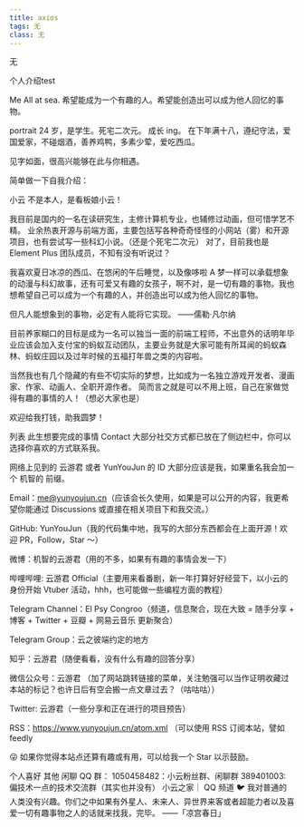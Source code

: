 ```yaml
---
title: axios
tags: 无
class: 无
---
```

无
<!-- more -->

个人介绍test


Me
All at sea.
希望能成为一个有趣的人。希望能创造出可以成为他人回忆的事物。

portrait
24 岁，是学生。死宅二次元。 成长 ing。
在下年满十八，遵纪守法，爱国爱家，不碰烟酒，善养鸡鸭，多素少荤，爱吃西瓜。

见字如面，很高兴能够在此与你相遇。

简单做一下自我介绍：

小云
不是本人，是看板娘小云！

我目前是国内的一名在读研究生，主修计算机专业，也辅修过动画，但可惜学艺不精。
业余热衷开源与前端方面，主要包括写各种奇奇怪怪的小网站（雾）和开源项目，也有尝试写一些科幻小说。（还是个死宅二次元）
对了，目前我也是 Element Plus 团队成员，不知有没有听说过？

我喜欢夏日冰凉的西瓜、在悠闲的午后睡觉，以及像哆啦 A 梦一样可以承载想象的动漫与科幻故事，还有可爱又有趣的女孩子，啊不对，是一切有趣的事物。我也想希望自己可以成为一个有趣的人，并创造出可以成为他人回忆的事物。

但凡人能想象到的事物，必定有人能将它实现。
——儒勒·凡尔纳

目前养家糊口的目标是成为一名可以独当一面的前端工程师，不出意外的话明年毕业应该会加入支付宝的蚂蚁互动团队，主要业务就是大家可能有所耳闻的蚂蚁森林、蚂蚁庄园以及过年时候的五福打年兽之类的内容啦。

当然我也有几个隐藏的有些不切实际的梦想，比如成为一名独立游戏开发者、漫画家、作家、动画人、全职开源作者。
简而言之就是可以不用上班，自己在家做觉得有趣的事情的人！（想必大家也是）

欢迎给我打钱，助我圆梦！

列表
此生想要完成的事情
Contact
大部分社交方式都已放在了侧边栏中，你可以选择你喜欢的方式联系我。

网络上见到的 云游君 或者 YunYouJun 的 ID 大部分应该是我，如果重名我会加一个 机智的 前缀。

 Email：me@yunyoujun.cn（应该会长久使用，如果是可以公开的内容，我更希望你能通过 Discussions 或直接在相关项目下和我交流。）

 GitHub: YunYouJun（我的代码集中地，我写的大部分东西都会在上面开源！欢迎 PR，Follow，Star ～）

 微博：机智的云游君（用的不多，如果有有趣的事情会发一下）

 哔哩哔哩: 云游君 Official（主要用来看番剧，新一年打算好好经营下，以小云的身份开始 Vtuber 活动，hhh，也可能做一些编程方面的教程）

 Telegram Channel：El Psy Congroo（频道，信息聚合，现在大致 = 随手分享 + 博客 + Twitter + 豆瓣 + 网易云音乐 更新聚合）

 Telegram Group：云之彼端约定的地方

 知乎：云游君（随便看看，没有什么有趣的回答分享）

 微信公众号：云游君 （加了网站跳转链接的菜单，关注勉强可以当作证明收藏过本站的标记？也许日后有空会搬一点文章过去？（咕咕咕））

 Twitter: 云游君（一些分享和正在进行的项目预告）

 RSS：https://www.yunyoujun.cn/atom.xml （可以使用 RSS 订阅本站，譬如 feedly

😜 如果你觉得本站点还算有趣或有用，可以给我一个 Star 以示鼓励。

个人喜好
其他
 闲聊 QQ 群：
1050458482：小云粉丝群、闲聊群
389401003: 偏技术一点的技术交流群（其实也并没有）
小云之家｜ QQ 频道
🐦
我对普通的人类没有兴趣。你们之中如果有外星人、未来人、异世界来客或者超能力者以及喜爱一切有趣事物之人的话就来找我，完毕。
——「凉宫春日」